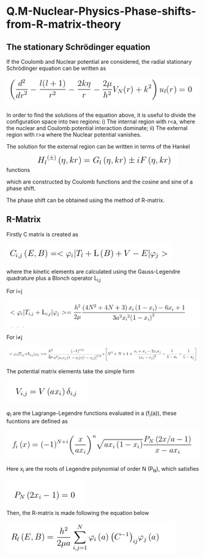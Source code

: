 # Q.M-Nuclear-Physics-Phase-shifts-from-R-matrix-theory

## The stationary Schrödinger equation

If the Coulomb and Nuclear potential are considered, the radial stationary Schrödinger equation can be written as

![SchrodingerEq](src/SchrodingerEq.png)

In order to find the solutions of the equation above, it is useful to divide the configuration space into two regions: i) The internal region with r<a, where the nuclear and Coulomb potential interaction dominate; ii) The external region with r>a where the Nuclear potential vanishes. 

The solution for the external region can be written in terms of the Hankel functions 
![Hankel](src/Hankel.png)

which are constructed by Coulomb functions and the cosine and sine of a phase shift.

The phase shift can be obtained using the method of R-matrix.

## R-Matrix 

Firstly C matrix is created as

![Cmatrix](src/Cmatrix.png)

where the kinetic elements are calculated using the Gauss-Legendre quadrature plus a Blonch operator L<sub>i,j</sub>

For i=j

![KineticMatrix1](src/KineticMatrix1.png)

For i≠j

![KineticMAtrix2](src/KineticMAtrix2.png)

The potential matrix elements take the simple form

![Potential](src/Potential.png)

φ<sub>i</sub> are the Lagrange-Legendre functions evaluated in a (f<sub>i</sub>(a)), these fucntions are defined as

![Lagrange-Legendre-functions](src/Lagrange-Legendre-functions.png)

Here x<sub>i</sub> are the roots of Legendre polynomial of order N  (P<sub>N</sub>), which satisfies  

![Roots-Legendre](src/Roots-Legendre.png)

Then, the R-matrix is made following the equation below

![Rmatrix](src/Rmatrix.png)

